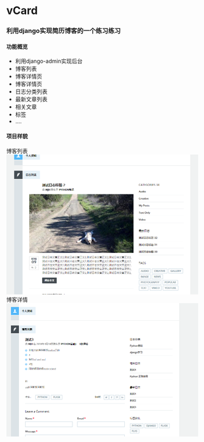 # vCard
### 利用django实现简历博客的一个练习练习
#### 功能概览
- 利用django-admin实现后台
- 博客列表
- 博客详情页
- 博客详情页
- 日志分类列表
- 最新文章列表
- 相关文章
- 标签
- ....

#### 项目样貌
博客列表
![博客列表页](https://github.com/junhuame/vCard/blob/master/Project-effect/blog-list.png?raw=true)
博客详情
![博客详情页](https://github.com/junhuame/vCard/blob/master/Project-effect/blog-datail.png?raw=true)
